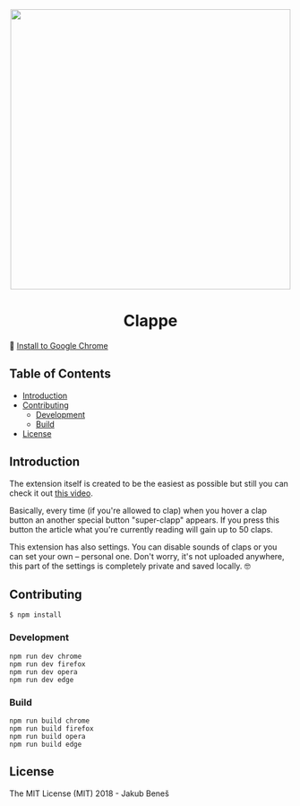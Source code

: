 <div align="center">
 <img src="https://i.imgur.com/kl1cBJk.png" width="500"  />

<h1>Clappe</h1>
</div>

🚀 [Install to Google Chrome](https://chrome.google.com/webstore/detail/gfmcijindndhaflgmmkkcihndcclaled)

## Table of Contents

- [Introduction](#introduction)
- [Contributing](#contributing)
  - [Development](#development)
  - [Build](#build)
- [License](#license)

## Introduction

The extension itself is created to be the easiest as possible but still you can check it out [this video](https://www.youtube.com/watch?v=vSXIfH3N8Cc).

Basically, every time (if you're allowed to clap) when you hover a clap button an another special button "super-clapp" appears. If you press this button the article what you're currently reading will gain up to 50 claps.

This extension has also settings. You can disable sounds of claps or you can set your own – personal one. Don't worry, it's not uploaded anywhere, this part of the settings is completely private and saved locally. 🤓

## Contributing

    $ npm install

### Development

    npm run dev chrome
    npm run dev firefox
    npm run dev opera
    npm run dev edge

### Build

    npm run build chrome
    npm run build firefox
    npm run build opera
    npm run build edge

## License

The MIT License (MIT) 2018 - Jakub Beneš
